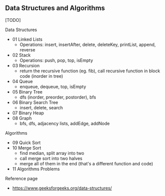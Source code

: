 Data Structures and Algorithms  
-------------------------------
[TODO]  

Data Structures
- 01 Linked Lists
    - Operations: insert, insertAfter, delete, deleteKey, printList, append, reverse
- 02 Stack
    - Operations: push, pop, top, isEmpty
- 03 Recursion  
    - return the recursive function (eg. fib), call recursive function in block code (inorder in tree)
- 04 Queue
    - enqueue, dequeue, top, isEmpty
- 05 Binary Tree
    - dfs (inorder, preorder, postorder), bfs
- 06 Binary Search Tree
    - insert, delete, search
- 07 Binary Heap
- 08 Graph
    - bfs, dfs, adjacency lists, addEdge, addNode


Algorithms
- 09 Quick Sort
- 10 Merge Sort
    - find median, split array into two
    - call merge sort into two halves 
    - merge all of them in the end (that's a different function and code)
- 11 Algorithms Problems


Reference page 
- https://www.geeksforgeeks.org/data-structures/  

